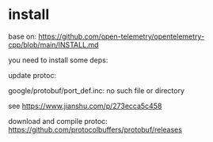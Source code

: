 # install

base on: https://github.com/open-telemetry/opentelemetry-cpp/blob/main/INSTALL.md

you need to install some deps:

update protoc:

google/protobuf/port_def.inc: no such file or directory

see https://www.jianshu.com/p/273ecca5c458

download and compile protoc: https://github.com/protocolbuffers/protobuf/releases